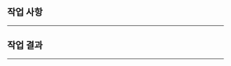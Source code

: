 <!-- 필수! Issue Link: #1 -->

## 작업 사항
<!-- 작업 내용 간단 요약 -->
<!-- ex) MainIntroView의 ScrollView 구현 -->

---

## 작업 결과
<!-- [선택] 이미지, gif 등을 캡쳐하여 첨부합니다. -->

---
